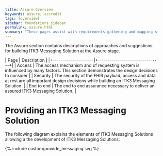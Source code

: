 ```yaml
---
title: Assure Overview
keywords: assure, accredit
tags: [overview]
sidebar: foundations_sidebar
permalink: assure.html
summary: "These pages assist with requirements gathering and mapping stages of a ITK3 Messaging Solution development process."
---
```


The Assure section contains descriptions of approaches and suggestions for building ITK3 Messaging Solution at the Assure stage.

| Page              |  Description    |
|+---------------------|+--------------------------------+|
| Access | The access mechanism and of requesting system is influenced by many factors. This section demonstrates the design decisions to consider | 
| Security | The security of the FHIR payload, access and data at rest are all important design decisions while building an ITK3 Messaging Solution.  | 
| End to end | The end to end assurance necessary to deliver an assured ITK3 Messaging Solution.  | 


# Providing an ITK3 Messaging Solution #

The following diagram explains the elements of ITK3 Messaging Solutions allowing a the development of ITK3 Messaging Solutions:

{% include custom/provide_messaging.svg %}

